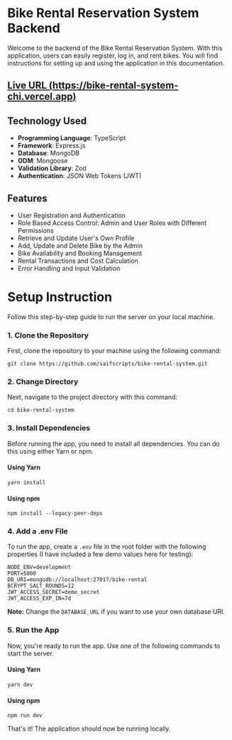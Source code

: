 # Bike Rental Reservation System Backend

Welcome to the backend of the Bike Rental Reservation System. With this application, users can easily register, log in, and rent bikes. You will find instructions for setting up and using the application in this documentation.

## [Live URL (https://bike-rental-system-chi.vercel.app)](https://bike-rental-system-chi.vercel.app)

## Technology Used

-   **Programming Language**: TypeScript
-   **Framework**: Express.js
-   **Database**: MongoDB
-   **ODM**: Mongoose
-   **Validation Library**: Zod
-   **Authentication**: JSON Web Tokens (JWT)

## Features

-   User Registration and Authentication
-   Role Based Access Control: Admin and User Roles with Different Permissions
-   Retrieve and Update User's Own Profile
-   Add, Update and Delete Bike by the Admin
-   Bike Availability and Booking Management
-   Rental Transactions and Cost Calculation
-   Error Handling and Input Validation

# Setup Instruction

Follow this step-by-step guide to run the server on your local machine.

### 1. Clone the Repository

First, clone the repository to your machine using the following command:

```
git clone https://github.com/saifscripts/bike-rental-system.git
```

### 2. Change Directory

Next, navigate to the project directory with this command:

```
cd bike-rental-system
```

### 3. Install Dependencies

Before running the app, you need to install all dependencies. You can do this using either Yarn or npm.

#### Using Yarn

```
yarn install
```

#### Using npm

```
npm install --legacy-peer-deps
```

### 4. Add a .env File

To run the app, create a `.env` file in the root folder with the following properties (I have included a few demo values here for testing):

```
NODE_ENV=development
PORT=5000
DB_URI=mongodb://localhost:27017/bike-rental
BCRYPT_SALT_ROUNDS=12
JWT_ACCESS_SECRET=demo_secret
JWT_ACCESS_EXP_IN=7d
```

**Note:** Change the `DATABASE_URL` if you want to use your own database URI.

### 5. Run the App

Now, you're ready to run the app. Use one of the following commands to start the server.

#### Using Yarn

```
yarn dev
```

#### Using npm

```
npm run dev
```

That's it! The application should now be running locally.
